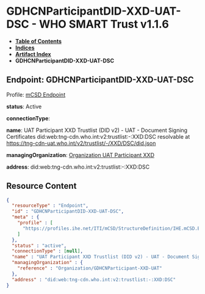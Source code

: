 # GDHCNParticipantDID-XXD-UAT-DSC - WHO SMART Trust v1.1.6

* [**Table of Contents**](toc.md)
* [**Indices**](indices.md)
* [**Artifact Index**](artifacts.md)
* **GDHCNParticipantDID-XXD-UAT-DSC**

## Endpoint: GDHCNParticipantDID-XXD-UAT-DSC

Profile: [mCSD Endpoint](https://profiles.ihe.net/ITI/mCSD/4.0.0/StructureDefinition-IHE.mCSD.Endpoint.html)

**status**: Active

**connectionType**: 

**name**: UAT Participant XXD Trustlist (DID v2) - UAT - Document Signing Certificates did:web:tng-cdn.who.int:v2:trustlist:-:XXD:DSC resolvable at https://tng-cdn-uat.who.int/v2/trustlist/-/XXD/DSC/did.json

**managingOrganization**: [Organization UAT Participant XXD](Organization-GDHCNParticipant-XXD-UAT.md)

**address**: did:web:tng-cdn.who.int:v2:trustlist:-:XXD:DSC



## Resource Content

```json
{
  "resourceType" : "Endpoint",
  "id" : "GDHCNParticipantDID-XXD-UAT-DSC",
  "meta" : {
    "profile" : [
      "https://profiles.ihe.net/ITI/mCSD/StructureDefinition/IHE.mCSD.Endpoint"
    ]
  },
  "status" : "active",
  "connectionType" : [null],
  "name" : "UAT Participant XXD Trustlist (DID v2) - UAT - Document Signing Certificates\ndid:web:tng-cdn.who.int:v2:trustlist:-:XXD:DSC\nresolvable at https://tng-cdn-uat.who.int/v2/trustlist/-/XXD/DSC/did.json",
  "managingOrganization" : {
    "reference" : "Organization/GDHCNParticipant-XXD-UAT"
  },
  "address" : "did:web:tng-cdn.who.int:v2:trustlist:-:XXD:DSC"
}

```
